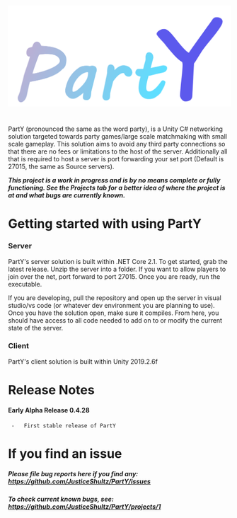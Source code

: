 ![Logo](https://github.com/JusticeShultz/PartY/blob/master/PartY/Assets/PartY/Logos/PartY_Logo_Colored.png)

#   
PartY (pronounced the same as the word party), is a Unity C# networking solution targeted towards party games/large scale matchmaking with small scale gameplay. This solution aims to avoid any third party connections so that there are no fees or limitations to the host of the server. Additionally all that is required to host a server is port forwarding your set port (Default is 27015, the same as Source servers).

***This project is a work in progress and is by no means complete or fully functioning. See the Projects tab for a better idea of where the project is at and what bugs are currently known.***


# Getting started with using PartY

### Server
PartY's server solution is built within .NET Core 2.1. To get started, grab the latest release. Unzip the server into a folder. If you want to allow players to join over the net, port forward to port 27015. Once you are ready, run the executable.

If you are developing, pull the repository and open up the server in visual studio/vs code (or whatever dev environment you are planning to use). Once you have the solution open, make sure it compiles. From here, you should have access to all code needed to add on to or modify the current state of the server.


### Client
PartY's client solution is built within Unity 2019.2.6f


# Release Notes
#### Early Alpha Release 0.4.28
     -   First stable release of PartY


# If you find an issue
##### Please file bug reports here if you find any: https://github.com/JusticeShultz/PartY/issues
##### To check current known bugs, see: https://github.com/JusticeShultz/PartY/projects/1
